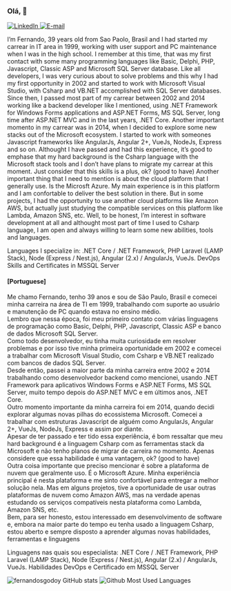 ### Olá, 👋

<a href="https://bit.ly/2R83W6i" target="_blank">
<img src="https://img.shields.io/badge/-LinkedIn-blue?style=flat-square&logo=Linkedin&logoColor=white" alt="LinkedIn">
</a>

<a href="mailto:hireme2022@fsdeveloper.com.br" target="_blank">
<img src="https://img.shields.io/badge/-Gmail-c14438?style=flat-square&logo=Gmail&logoColor=white&link=mailto:luizfernando.itpro@gmail.com" alt="E-mail">
</a>

<p>
I’m Fernando, 39 years old from Sao Paolo, Brasil and I had started my carrear in IT area in 1999, working with user support and PC maintenance when I was in the high school.    
I remember at this time, that was my first contact with some many programming languages like Basic, Delphi, PHP, Javascript, Classic ASP and Microsoft SQL Server database.      
Like all developers, I was very curious about to solve problems and this why I had my first opportunity in 2002 and started to work with Microsoft Visual Studio, with Csharp and VB.NET accomplished with SQL Server databases.   
Since then, I passed most part of my carrear between 2002 and 2014 working like a backend developer like I mentioned, using .NET Framework for Windows Forms applications and ASP.NET Forms, MS SQL Server, long time after ASP.NET MVC and in the last years, .NET Core.    
Another important momento in my carrear was in 2014, when I decided to explore some new stacks out of the Microsoft ecosystem. I started to work with someones Javascript frameworks like AngularJs, Angular 2+, VueJs, NodeJs, Express and so on. 
Althought I have passed and had this experience, it’s good to emphase that my hard background is the Csharp language with the Microsoft stack tools and I don’t have plans to migrate my carrear at this moment. Just consider that this skills is a plus, ok?  (good to have)     
Another important thing that I need to mention is about the cloud platform that I generally use. Is the Microsft Azure. My main experience is in this platform and I am confortable to deliver the best solution in there. But in some projects, I had the opportunity to use another cloud platforms like Amazon AWS, but actually just studying the compatible services on this platform like Lambda, Amazon SNS, etc.     
Well, to be honest, I’m interest in software development at all and althought most part of time I used to Csharp language, I am open and always willing to learn some new abilities, tools and languages.

Languages I specialize in:
.NET Core / .NET Framework, PHP Laravel (LAMP Stack),
Node (Express / Nest.js), Angular (2.x) / AngularJs, VueJs.
DevOps Skills and Certificates in MSSQL Server
  
</p>

<p>

  #### [Portuguese]

Me chamo Fernando, tenho 39 anos e sou de São Paulo, Brasil e comecei minha carreira na área de TI em 1999, trabalhando com suporte ao usuário e manutenção de PC quando estava no ensino médio.      
Lembro que nessa época, foi meu primeiro contato com várias linguagens de programação como Basic, Delphi, PHP, Javascript, Classic ASP e banco de dados Microsoft SQL Server.      
Como todo desenvolvedor, eu tinha muita curiosidade em resolver problemas e por isso tive minha primeira oportunidade em 2002 e comecei a trabalhar com Microsoft Visual Studio, com Csharp e VB.NET realizado com bancos de dados SQL Server.     
Desde então, passei a maior parte da minha carreira entre 2002 e 2014 trabalhando como desenvolvedor backend como mencionei, usando .NET Framework para aplicativos Windows Forms e ASP.NET Forms, MS SQL Server, muito tempo depois do ASP.NET MVC e em últimos anos, .NET Core.       
Outro momento importante da minha carreira foi em 2014, quando decidi explorar algumas novas pilhas do ecossistema Microsoft. Comecei a trabalhar com estruturas Javascript de alguém como AngularJs, Angular 2+, VueJs, NodeJs, Express e assim por diante.          
Apesar de ter passado e ter tido essa experiência, é bom ressaltar que meu hard background é a linguagem Csharp com as ferramentas stack da Microsoft e não tenho planos de migrar de carreira no momento. Apenas considere que essa habilidade é uma vantagem, ok? (good to have)          
Outra coisa importante que preciso mencionar é sobre a plataforma de nuvem que geralmente uso. É o Microsoft Azure. Minha experiência principal é nesta plataforma e me sinto confortável para entregar a melhor solução nela. Mas em alguns projetos, tive a oportunidade de usar outras plataformas de nuvem como Amazon AWS, mas na verdade apenas estudando os serviços compatíveis nesta plataforma como Lambda, Amazon SNS, etc.        
Bem, para ser honesto, estou interessado em desenvolvimento de software e, embora na maior parte do tempo eu tenha usado a linguagem Csharp, estou aberto e sempre disposto a aprender algumas novas habilidades, ferramentas e linguagens

Linguagens nas quais sou especialista: 
.NET Core / .NET Framework, PHP Laravel (LAMP Stack),
Node (Express / Nest.js), Angular (2.x) / AngularJs, VueJs.
Habilidades DevOps e Certificado em MSSQL Server
  
</p>

![fernandosgodoy GitHub stats](https://github-readme-stats.vercel.app/api?username=fernandosgodoy&show_icons=true&count_private=true&theme=dark)
![Github Most Used Languages](https://github-readme-stats.vercel.app/api/top-langs/?username=fernandosgodoy&layout=compact&theme=dark)

<!--
**fernandosgodoy/fernandosgodoy** is a ✨ _special_ ✨ repository because its `README.md` (this file) appears on your GitHub profile.

Here are some ideas to get you started:

- 🔭 I’m currently working on ...
- 🌱 I’m currently learning ...
- 👯 I’m looking to collaborate on ...
- 🤔 I’m looking for help with ...
- 💬 Ask me about ...
- 📫 How to reach me: ...
- 😄 Pronouns: ...
- ⚡ Fun fact: ...
-->
